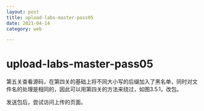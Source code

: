 ```yaml
---
layout: post
title: upload-labs-master-pass05
date: 2021-04-14
category: web

---
```


# upload-labs-master-pass05

第五关查看源码，在第四关的基础上将不同大小写的后缀加入了黑名单，同时对文件名的处理是相同的，因此可以用第四关的方法来绕过，如图3.5.1，改包。


发送包后，尝试访问上传的页面。